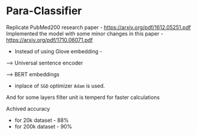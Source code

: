 # Para-Classifier

Replicate PubMed200 research paper - https://arxiv.org/pdf/1612.05251.pdf
Implemented the model with some minor changes in this paper - https://arxiv.org/pdf/1710.06071.pdf

* Instead of using Glove embedding - 

--> Universal sentence encoder 

--> BERT embeddings

* inplace of `SGD` optimizer `Adam` is used.

And for some layers filter unit is temperd for faster calculations

Achived accuracy 
* for 20k dataset - 88%
* for 200k dataset - 90%
